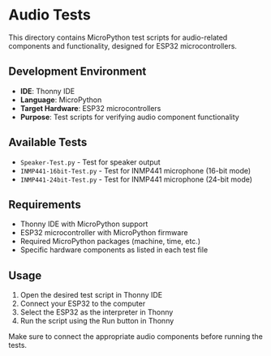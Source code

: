 # Audio Tests

This directory contains MicroPython test scripts for audio-related components and functionality, designed for ESP32 microcontrollers.

## Development Environment

- **IDE**: Thonny IDE
- **Language**: MicroPython
- **Target Hardware**: ESP32 microcontrollers
- **Purpose**: Test scripts for verifying audio component functionality

## Available Tests

- `Speaker-Test.py` - Test for speaker output
- `INMP441-16bit-Test.py` - Test for INMP441 microphone (16-bit mode)
- `INMP441-24bit-Test.py` - Test for INMP441 microphone (24-bit mode)

## Requirements

- Thonny IDE with MicroPython support
- ESP32 microcontroller with MicroPython firmware
- Required MicroPython packages (machine, time, etc.)
- Specific hardware components as listed in each test file

## Usage

1. Open the desired test script in Thonny IDE
2. Connect your ESP32 to the computer
3. Select the ESP32 as the interpreter in Thonny
4. Run the script using the Run button in Thonny

Make sure to connect the appropriate audio components before running the tests. 